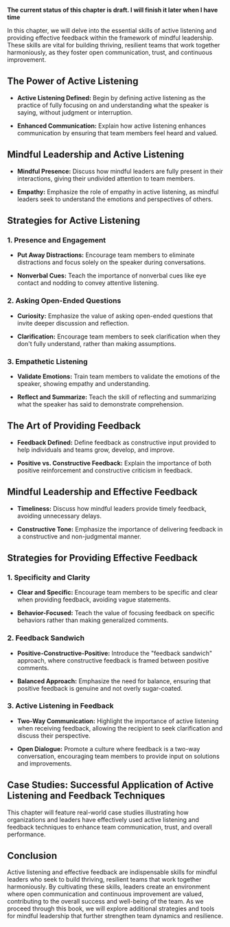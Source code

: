 **The current status of this chapter is draft. I will finish it later when I have time**

In this chapter, we will delve into the essential skills of active listening and providing effective feedback within the framework of mindful leadership. These skills are vital for building thriving, resilient teams that work together harmoniously, as they foster open communication, trust, and continuous improvement.

The Power of Active Listening
-----------------------------

* **Active Listening Defined:** Begin by defining active listening as the practice of fully focusing on and understanding what the speaker is saying, without judgment or interruption.

* **Enhanced Communication:** Explain how active listening enhances communication by ensuring that team members feel heard and valued.

Mindful Leadership and Active Listening
---------------------------------------

* **Mindful Presence:** Discuss how mindful leaders are fully present in their interactions, giving their undivided attention to team members.

* **Empathy:** Emphasize the role of empathy in active listening, as mindful leaders seek to understand the emotions and perspectives of others.

Strategies for Active Listening
-------------------------------

### 1. **Presence and Engagement**

* **Put Away Distractions:** Encourage team members to eliminate distractions and focus solely on the speaker during conversations.

* **Nonverbal Cues:** Teach the importance of nonverbal cues like eye contact and nodding to convey attentive listening.

### 2. **Asking Open-Ended Questions**

* **Curiosity:** Emphasize the value of asking open-ended questions that invite deeper discussion and reflection.

* **Clarification:** Encourage team members to seek clarification when they don't fully understand, rather than making assumptions.

### 3. **Empathetic Listening**

* **Validate Emotions:** Train team members to validate the emotions of the speaker, showing empathy and understanding.

* **Reflect and Summarize:** Teach the skill of reflecting and summarizing what the speaker has said to demonstrate comprehension.

The Art of Providing Feedback
-----------------------------

* **Feedback Defined:** Define feedback as constructive input provided to help individuals and teams grow, develop, and improve.

* **Positive vs. Constructive Feedback:** Explain the importance of both positive reinforcement and constructive criticism in feedback.

Mindful Leadership and Effective Feedback
-----------------------------------------

* **Timeliness:** Discuss how mindful leaders provide timely feedback, avoiding unnecessary delays.

* **Constructive Tone:** Emphasize the importance of delivering feedback in a constructive and non-judgmental manner.

Strategies for Providing Effective Feedback
-------------------------------------------

### 1. **Specificity and Clarity**

* **Clear and Specific:** Encourage team members to be specific and clear when providing feedback, avoiding vague statements.

* **Behavior-Focused:** Teach the value of focusing feedback on specific behaviors rather than making generalized comments.

### 2. **Feedback Sandwich**

* **Positive-Constructive-Positive:** Introduce the "feedback sandwich" approach, where constructive feedback is framed between positive comments.

* **Balanced Approach:** Emphasize the need for balance, ensuring that positive feedback is genuine and not overly sugar-coated.

### 3. **Active Listening in Feedback**

* **Two-Way Communication:** Highlight the importance of active listening when receiving feedback, allowing the recipient to seek clarification and discuss their perspective.

* **Open Dialogue:** Promote a culture where feedback is a two-way conversation, encouraging team members to provide input on solutions and improvements.

Case Studies: Successful Application of Active Listening and Feedback Techniques
--------------------------------------------------------------------------------

This chapter will feature real-world case studies illustrating how organizations and leaders have effectively used active listening and feedback techniques to enhance team communication, trust, and overall performance.

Conclusion
----------

Active listening and effective feedback are indispensable skills for mindful leaders who seek to build thriving, resilient teams that work together harmoniously. By cultivating these skills, leaders create an environment where open communication and continuous improvement are valued, contributing to the overall success and well-being of the team. As we proceed through this book, we will explore additional strategies and tools for mindful leadership that further strengthen team dynamics and resilience.
